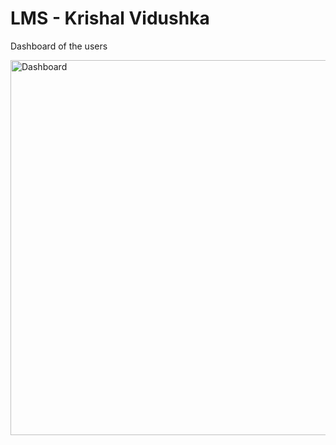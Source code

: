 # LMS - Krishal Vidushka

Dashboard of the users

<img src="https://github.com/user-attachments/assets/61a60510-5be1-4c7c-8055-a92f80eda695" alt="Dashboard" width="600"/>
